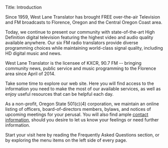Title: Introduction

Since 1959, West Lane Translator has brought FREE over-the-air
Television and FM broadcasts to Florence, Oregon and the Central
Oregon Coast area.

Today, we continue to present our community with state-of-the-art High
Definition digital television featuring the highest video and audio
quality available anywhere. Our six FM radio translators provide
diverse programming choices while maintaining world-class signal
quality, including HD digital music and news.

West Lane Translator is the licensee of KXCR, 90.7 FM -- bringing
community news, public service and music programming to the
Florence area since April of 2014.

Take some time to explore our web site. Here you will find access to
the information you need to make the most of our available services,
as well as enjoy useful resources that can be helpful each day.

As a non-profit, Oregon State 501(c)(4) corporation, we maintain an
online listing of officers, board-of-directors members, bylaws, and
notices of upcoming meetings for your perusal. You will also find
ample [contact information]({filename}contact.md), should you desire
to let us know your feelings or need further information.

Start your visit here by reading the Frequently Asked Questions
section, or by exploring the menu items on the left side of every
page.
